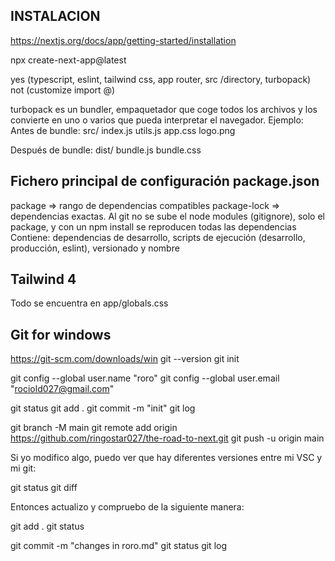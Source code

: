 ## INSTALACION

https://nextjs.org/docs/app/getting-started/installation

npx create-next-app@latest

yes (typescript, eslint, tailwind css, app router, src /directory, turbopack)
not (customize import @)

turbopack es un bundler, empaquetador que coge todos los archivos y los convierte en uno o varios que pueda interpretar el navegador.
Ejemplo:
Antes de bundle:
src/
index.js
utils.js
app.css
logo.png

Después de bundle:
dist/
bundle.js
bundle.css

## Fichero principal de configuración package.json

package => rango de dependencias compatibles
package-lock => dependencias exactas.
Al git no se sube el node modules (gitignore), solo el package, y con un npm install se reproducen todas las dependencias
Contiene: dependencias de desarrollo, scripts de ejecución (desarrollo, producción, eslint), versionado y nombre

## Tailwind 4

Todo se encuentra en app/globals.css

## Git for windows

https://git-scm.com/downloads/win
git --version
git init

git config --global user.name "roro"
git config --global user.email "rociold027@gmail.com"

git status
git add .
git commit -m "init"
git log

git branch -M main
git remote add origin https://github.com/ringostar027/the-road-to-next.git
git push -u origin main

Si yo modifico algo, puedo ver que hay diferentes versiones entre mi VSC y mi git:

git status
git diff

Entonces actualizo y compruebo de la siguiente manera:

git add .
git status

git commit -m "changes in roro.md"
git status
git log
